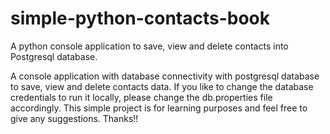 # simple-python-contacts-book
A python console application to save, view and delete contacts into Postgresql database.

A console application with database connectivity with postgresql database to save, view and delete contacts data.
If you like to change the database credentials to run it locally, please change the db.properties file accordingly. This simple project is for learning purposes and feel free to give any suggestions. Thanks!!

